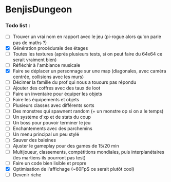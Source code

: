# BenjisDungeon


### Todo list :
- [ ] Trouver un vrai nom en rapport avec le jeu (pi-rogue alors qu'on parle pas de maths ?)
- [x] Génération procédurale des étages
- [ ] Toutes les textures (après plusieurs tests, si on peut faire du 64x64 ce serait vraiment bien)
- [ ] Réfléchir à l'ambiance musicale
- [x] Faire se déplacer un personnage sur une map (diagonales, avec caméra centrée, collisions avec les murs)
- [ ] Décimer la famille du prof qui nous a touours pas répondu
- [ ] Ajouter des coffres avec des taux de loot
- [ ] Faire un inventaire pour équiper les objets
- [ ] Faire les équipements et objets
- [ ] Plusieurs classes avec différents sorts
- [ ] Des monstres qui spawnent random (+ un monstre op si on a le temps)
- [ ] Un système d'xp et de stats du coup
- [ ] Un boss pour pouvoir terminer le jeu
- [ ] Enchantements avec des parchemins
- [ ] Un menu principal un peu stylé
- [ ] Sauver des baleines
- [ ] Ajuster le gameplay pour des games de 15/20 min
- [ ] Multijoueur, classements, compétitions mondiales, puis interplanétaires (les martiens ils pourront pas test)
- [ ] Faire un code bien lisible et propre
- [x] Optimisation de l'affichage (~60FpS ce serait plutôt cool)
- [ ] Devenir riche

